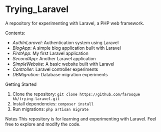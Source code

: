 # Trying_Laravel
A repository for experimenting with Laravel, a PHP web framework.

Contents:
- _AuthInLaravel_: Authentication system using Laravel
- _BlogApp_: A simple blog application built with Laravel
- _FirstApp_: My first Laravel application
- _SecondApp_: Another Laravel application
- _SimpleWebsite_: A basic website built with Laravel
- _Controller_: Laravel controller experiments
- _DBMigration_: Database migration experiments

Getting Started
1. Clone the repository: `git clone https://github.com/farooque kk/trying-laravel.git`
2. Install dependencies: `composer install`
3. Run migrations: `php artisan migrate`

Notes
This repository is for learning and experimenting with Laravel. Feel free to explore and modify the code.
